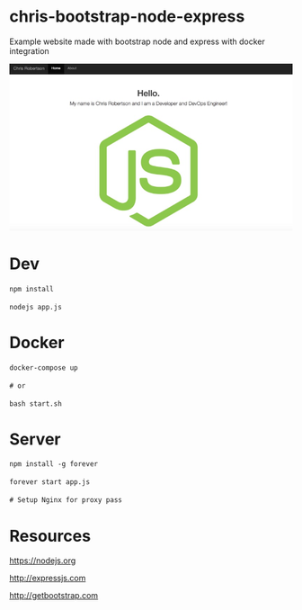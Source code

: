 # chris-bootstrap-node-express

Example website made with bootstrap node and express with docker integration

![Screenshot](Screenshot.jpg?raw=true "screenshot")

# Dev
```
npm install

nodejs app.js
```

# Docker
``` 
docker-compose up

# or

bash start.sh
```

# Server

```
npm install -g forever

forever start app.js

# Setup Nginx for proxy pass
```

# Resources

https://nodejs.org

http://expressjs.com

http://getbootstrap.com
